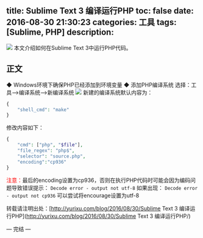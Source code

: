 title: Sublime Text 3 编译运行PHP
toc: false
date: 2016-08-30 21:30:23
categories: 工具 
tags: [Sublime, PHP]
description:
---

![](http://7xrc03.com1.z0.glb.clouddn.com/201609/Sublime/sublime-text.png)
本文介绍如何在Sublime Text 3中运行PHP代码。
<!--more-->

## 正文
◆ Windows环境下确保PHP已经添加到环境变量
◆ 添加PHP编译系统
选择：工具——>编译系统——>新编译系统
![](http://7xrc03.com1.z0.glb.clouddn.com/201609/Sublime/Sublime.png)
新建的编译系统默认内容为：
```php
{
	"shell_cmd": "make"
}
```
修改内容如下：
```php
{
	"cmd": ["php", "$file"], 
    "file_regex": "php$", 
    "selector": "source.php",
    "encoding":"cp936"
}
```
<font color=red>注意：</font>最后的encoding设置为cp936，否则在执行PHP代码时可能会因为编码问题导致错误提示：
`Decode error - output not utf-8`
如果出现：
`Decode error - output not cp936`
可以尝试将encourage设置为utf-8

转载请注明出处：[http://yurixu.com/blog/2016/08/30/Sublime Text 3 编译运行PHP](http://yurixu.com/blog/2016/08/30/Sublime Text 3 编译运行PHP/)

— 完结 —